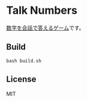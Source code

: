 # Talk Numbers

[数字を会話で答えるゲーム](https://marmooo.github.io/talk-numbers/)です。

## Build

```
bash build.sh
```

## License

MIT
